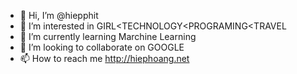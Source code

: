 - 👋 Hi, I’m @hiepphit
- 👀 I’m interested in GIRL<TECHNOLOGY<PROGRAMING<TRAVEL
- 🌱 I’m currently learning Marchine Learning
- 💞️ I’m looking to collaborate on GOOGLE
- 📫 How to reach me http://hiephoang.net

<!---
hiepphit/hiepphit is a ✨ special ✨ repository because its `README.md` (this file) appears on your GitHub profile.
You can click the Preview link to take a look at your changes.
--->
